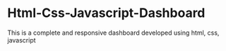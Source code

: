 # Html-Css-Javascript-Dashboard
This is a complete and responsive dashboard developed using html, css, javascript
